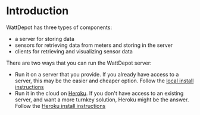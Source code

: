 # Introduction #

WattDepot has three types of components:

  * a server for storing data
  * sensors for retrieving data from meters and storing in the server
  * clients for retrieving and visualizing sensor data

There are two ways that you can run the WattDepot server:

  * Run it on a server that you provide. If you already have access to a server, this may be the easier and cheaper option. Follow the [local install instructions](InstallingWattDepotServerLocally.md)
  * Run it in the cloud on [Heroku](http://www.heroku.com/). If you don't have access to an existing server, and want a more turnkey solution, Heroku might be the answer. Follow the [Heroku install instructions](InstallingWattDepotServerOnHeroku.md)